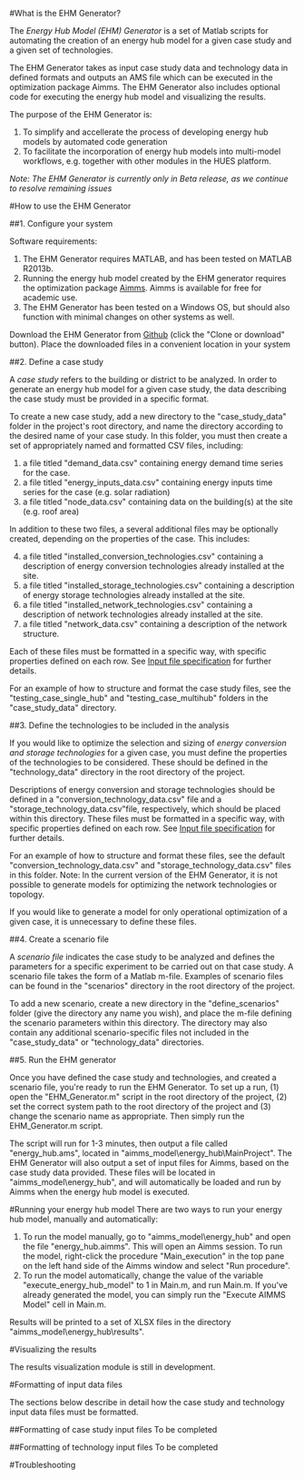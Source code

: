 #What is the EHM Generator?

The *Energy Hub Model (EHM) Generator* is a set of Matlab scripts for automating the creation of an energy hub model for a given case study and a given set of technologies.  

The EHM Generator takes as input case study data and technology data in defined formats and outputs an AMS file which can be executed in the optimization package Aimms.  The EHM Generator also includes optional code for executing the energy hub model and visualizing the results.

The purpose of the EHM Generator is:

1. To simplify and accellerate the process of developing energy hub models by automated code generation
2. To facilitate the incorporation of energy hub models into multi-model workflows, e.g. together with other modules in the HUES platform.

*Note: The EHM Generator is currently only in Beta release, as we continue to resolve remaining issues*

#How to use the EHM Generator

##1. Configure your system

Software requirements:

1. The EHM Generator requires MATLAB, and has been tested on MATLAB R2013b.  
2. Running the energy hub model created by the EHM generator requires the optimization package [Aimms](http://aimms.com/).  Aimms is available for free for academic use.
3. The EHM Generator has been tested on a Windows OS, but should also function with minimal changes on other systems as well.

Download the EHM Generator from [Github](https://github.com/hues-platform/energy-hub-model-generator-aimms) (click the "Clone or download" button). Place the downloaded files in a convenient location in your system

##2. Define a case study

A *case study* refers to the building or district to be analyzed. In order to generate an energy hub model for a given case study, the data describing the case study must be provided in a specific format. 

To create a new case study, add a new directory to the "case_study_data" folder in the project's root directory, and name the directory according to the desired name of your case study.  In this folder, you must then create a set of appropriately named and formatted CSV files, including:

1. a file titled "demand_data.csv" containing energy demand time series for the case.
2. a file titled "energy_inputs_data.csv" containing energy inputs time series for the case (e.g. solar radiation)
3. a file titled "node_data.csv" containing data on the building(s) at the site (e.g. roof area)

In addition to these two files, a several additional files may be optionally created, depending on the properties of the case.  This includes:

4. a file titled "installed_conversion_technologies.csv" containing a description of energy conversion technologies already installed at the site.
5. a file titled "installed_storage_technologies.csv" containing a description of energy storage technologies already installed at the site.
6. a file titled "installed_network_technologies.csv" containing a description of network technologies already installed at the site.
7. a file titled "network_data.csv" containing a description of the network structure.

Each of these files must be formatted in a specific way, with specific properties defined on each row. See [Input file specification](https://github.com/hues-platform/energy-hub-model-generator-aimms/blob/master/INPUT_FILE_SPECIFICATION.md) for further details.

For an example of how to structure and format the case study files, see the "testing_case_single_hub" and "testing_case_multihub" folders in the "case_study_data" directory.

##3. Define the technologies to be included in the analysis

If you would like to optimize the selection and sizing of *energy conversion and storage technologies* for a given case, you must define the properties of the technologies to be considered. These should be defined in the "technology_data" directory in the root directory of the project.  

Descriptions of energy conversion and storage technologies should be defined in a "conversion_technology_data.csv" file and a "storage_technology_data.csv"file, respectively, which should be placed within this directory. These files must be formatted in a specific way, with specific properties defined on each row.  See [Input file specification](https://github.com/hues-platform/energy-hub-model-generator-aimms/blob/master/INPUT_FILE_SPECIFICATION.md) for further details. 

For an example of how to structure and format these files, see the default "conversion_technology_data.csv" and "storage_technology_data.csv" files in this folder. Note: In the current version of the EHM Generator, it is not possible to generate models for optimizing the network technologies or topology.

If you would like to generate a model for only operational optimization of a given case, it is unnecessary to define these files.

##4. Create a scenario file

A *scenario file* indicates the case study to be analyzed and defines the parameters for a specific experiment to be carried out on that case study.  A scenario file takes the form of a Matlab m-file. Examples of scenario files can be found in the "scenarios" directory in the root directory of the project.  

To add a new scenario, create a new directory in the "define_scenarios" folder (give the directory any name you wish), and place the m-file defining the scenario parameters within this directory.  The directory may also contain any additional scenario-specific files not included in the "case_study_data" or "technology_data" directories.

##5. Run the EHM generator

Once you have defined the case study and technologies, and created a scenario file, you're ready to run the EHM Generator.  To set up a run, (1) open the "EHM_Generator.m" script in the root directory of the project, (2) set the correct system path to the root directory of the project and (3) change the scenario name as appropriate.  Then simply run the EHM_Generator.m script.  

The script will run for 1-3 minutes, then output a file called "energy_hub.ams", located in "aimms_model\energy_hub\MainProject". The EHM Generator will also output a set of input files for Aimms, based on the case study data provided.  These files will be located in "aimms_model\energy_hub", and will automatically be loaded and run by Aimms when the energy hub model is executed. 

#Running your energy hub model
There are two ways to run your energy hub model, manually and automatically:

1. To run the model manually, go to "aimms_model\energy_hub" and open the file "energy_hub.aimms".  This will open an Aimms session. To run the model, right-click the procedure "Main_execution" in the top pane on the left hand side of the Aimms window and select "Run procedure".
2. To run the model automatically, change the value of the variable "execute_energy_hub_model" to 1 in Main.m, and run Main.m.  If you've already generated the model, you can simply run the "Execute AIMMS Model" cell in Main.m.

Results will be printed to a set of XLSX files in the directory "aimms_model\energy_hub\results".

#Visualizing the results

The results visualization module is still in development.

#Formatting of input data files

The sections below describe in detail how the case study and technology input data files must be formatted.

##Formatting of case study input files
To be completed

##Formatting of technology input files
To be completed

#Troubleshooting


